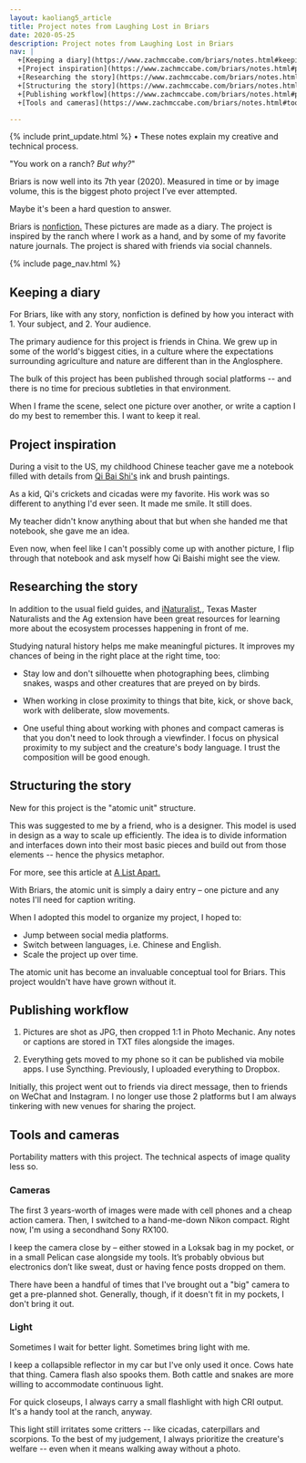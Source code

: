 ```yaml
---
layout: kaoliang5_article
title: Project notes from Laughing Lost in Briars
date: 2020-05-25
description: Project notes from Laughing Lost in Briars
nav: |
  +[Keeping a diary](https://www.zachmccabe.com/briars/notes.html#keeping-a-diary)
  +[Project inspiration](https://www.zachmccabe.com/briars/notes.html#project-inspiration)
  +[Researching the story](https://www.zachmccabe.com/briars/notes.html#researching-the-story)
  +[Structuring the story](https://www.zachmccabe.com/briars/notes.html#structuring-the-story)
  +[Publishing workflow](https://www.zachmccabe.com/briars/notes.html#publishing-workflow)
  +[Tools and cameras](https://www.zachmccabe.com/briars/notes.html#tools-and-cameras)

---
```



{% include print_update.html %} • These notes explain my creative and technical process.

"You work on a ranch? *But why?*"

Briars is now well into its 7th year (2020). Measured in time or by image volume, this is the biggest photo project I’ve ever attempted.

Maybe it's been a hard question to answer.

Briars is [nonfiction.] These pictures are made as a diary. The project is inspired by the ranch where I work as a hand, and by some of my favorite nature journals. The project is shared with friends via social channels.

[nonfiction.]: https://www.zachmccabe.com/nonfiction



{% include page_nav.html %}



## Keeping a diary

For Briars, like with any story, nonfiction is defined by how you interact with 1. Your subject, and 2. Your audience.

The primary audience for this project is friends in China. We grew up in some of the world's biggest cities, in a culture where the expectations surrounding agriculture and nature are different than in the Anglosphere.

The bulk of this project has been published through social platforms -- and there is no time for precious subtleties in that environment.

When I frame the scene, select one picture over another, or write a caption I do my best to remember this. I want to keep it real.



## Project inspiration

During a visit to the US, my childhood Chinese teacher gave me a notebook filled with details from [Qi Bai Shi's] ink and brush paintings.

As a kid, Qi's crickets and cicadas were my favorite. His work was so different to anything I'd ever seen. It made me smile. It still does.

My teacher didn't know anything about that but when she handed me that notebook, she gave me an idea.

Even now, when feel like I can't possibly come up with another picture, I flip through that notebook and ask myself how Qi Baishi might see the view.

[Qi Bai Shi's]: https://en.wikipedia.org/wiki/Qi_Baishi



## Researching the story

In addition to the usual field guides, and [iNaturalist,](https://www.inaturalist.org/), Texas Master Naturalists and the Ag extension have been great resources for learning more about the ecosystem processes happening in front of me.

Studying natural history helps me make meaningful pictures. It improves my chances of being in the right place at the right time, too:

- Stay low and don't silhouette when photographing bees, climbing snakes, wasps and other creatures that are preyed on by birds.

- When working in close proximity to things that bite, kick, or shove back, work with deliberate, slow movements.

- One useful thing about working with phones and compact cameras is that you don't need to look through a viewfinder. I focus on physical proximity to my subject and the creature's body language. I trust the composition will be good enough.



## Structuring the story

New for this project is the "atomic unit" structure. 

This was suggested to me by a friend, who is a designer. This model is used in design as a way to scale up efficiently. The idea is to divide information and interfaces down into their most basic pieces and build out from those elements -- hence the physics metaphor.

For more, see this article at [A List Apart.](https://alistapart.com/article/language-of-modular-design)

With Briars, the atomic unit is simply a dairy entry – one picture and any notes I'll need for caption writing.

When I adopted this model to organize my project, I hoped to:

- Jump between social media platforms.
- Switch between languages, i.e. Chinese and English.
- Scale the project up over time.

The atomic unit has become an invaluable conceptual tool for Briars. This project wouldn't have have grown without it.



## Publishing workflow

1. Pictures are shot as JPG, then cropped 1:1 in Photo Mechanic. Any notes or captions are stored in TXT files alongside the images.

2. Everything gets moved to my phone so it can be published via mobile apps. I use Syncthing. Previously, I uploaded everything to Dropbox.

Initially, this project went out to friends via direct message, then to friends on WeChat and Instagram. I no longer use those 2 platforms but I am always tinkering with new venues for sharing the project.



## Tools and cameras

Portability matters with this project. The technical aspects of image quality less so.

### Cameras

The first 3 years-worth of images were made with cell phones and a cheap action camera. Then, I switched to a hand-me-down Nikon compact. Right now, I'm using a secondhand Sony RX100.

I keep the camera close by – either stowed in a Loksak bag in my pocket, or in a small Pelican case alongside my tools. It’s probably obvious but electronics don’t like sweat, dust or having fence posts dropped on them.

There have been a handful of times that I've brought out a "big" camera to get a pre-planned shot. Generally, though, if it doesn't fit in my pockets, I don't bring it out.

### Light

Sometimes I wait for better light. Sometimes bring light with me.

I keep a collapsible reflector in my car but I've only used it once. Cows hate that thing. Camera flash also spooks them. Both cattle and snakes are more willing to accommodate continuous light.

For quick closeups, I always carry a small flashlight with high CRI output. It's a handy tool at the ranch, anyway.

This light still irritates some critters -- like cicadas, caterpillars and scorpions. To the best of my judgement, I always prioritize the creature's welfare -- even when it means walking away without a photo.
